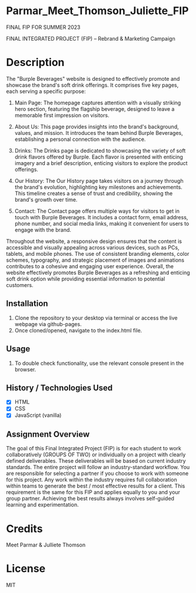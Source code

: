 # Parmar_Meet_Thomson_Juliette_FIP
FINAL FIP FOR SUMMER 2023

FINAL INTEGRATED
PROJECT (FIP) –
Rebrand & Marketing Campaign

# Description 

The "Burple Beverages" website is designed to effectively promote and showcase the brand's soft drink offerings. It comprises five key pages, each serving a specific purpose:

1. Main Page: The homepage captures attention with a visually striking hero section, featuring the flagship beverage, designed to leave a memorable first impression on visitors.

2. About Us: This page provides insights into the brand's background, values, and mission. It introduces the team behind Burple Beverages, establishing a personal connection with the audience.

3. Drinks: The Drinks page is dedicated to showcasing the variety of soft drink flavors offered by Burple. Each flavor is presented with enticing imagery and a brief description, enticing visitors to explore the product offerings.

4. Our History: The Our History page takes visitors on a journey through the brand's evolution, highlighting key milestones and achievements. This timeline creates a sense of trust and credibility, showing the brand's growth over time.

5. Contact: The Contact page offers multiple ways for visitors to get in touch with Burple Beverages. It includes a contact form, email address, phone number, and social media links, making it convenient for users to engage with the brand.

Throughout the website, a responsive design ensures that the content is accessible and visually appealing across various devices, such as PCs, tablets, and mobile phones. The use of consistent branding elements, color schemes, typography, and strategic placement of images and animations contributes to a cohesive and engaging user experience. Overall, the website effectively promotes Burple Beverages as a refreshing and enticing soft drink option while providing essential information to potential customers.

## Installation

1. Clone the repository to your desktop via terminal or access the live webpage via github-pages.
2. Once cloned/opened, navigate to the index.html file.

## Usage

1. To double check functionality, use the relevant console present in the browser. 

## History / Technologies Used

- [x] HTML
- [x] CSS
- [x] JavaScript (vanilla)

## Assignment Overview

The goal of this Final Integrated Project (FIP) is for each student to work collaboratively (GROUPS
OF TWO) or individually on a project with clearly defined deliverables. These deliverables will be
based on current industry standards. The entire project will follow an industry-standard workflow.
You are responsible for selecting a partner if you choose to work with someone for this project.
Any work within the industry requires full collaboration within teams to generate the best / most
effective results for a client. This requirement is the same for this FIP and applies equally to you and
your group partner.
Achieving the best results always involves self-guided learning and experimentation.

# Credits

Meet Parmar & Julliete Thomson

# License

MIT